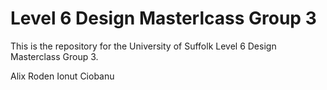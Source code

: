 # Level 6 Design Masterlcass Group 3

This is the repository for the University of Suffolk Level 6 Design 
Masterclass Group 3.

Alix Roden
Ionut Ciobanu

